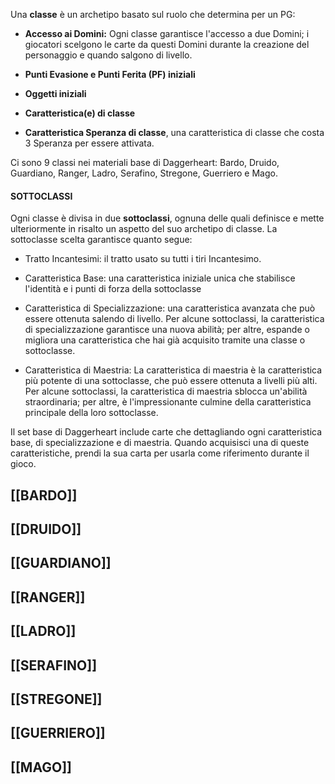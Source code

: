 Una **classe** è un archetipo basato sul ruolo che determina per un PG:

- **Accesso ai Domini:** Ogni classe garantisce l'accesso a due Domini; i giocatori scelgono le carte da questi Domini durante la creazione del personaggio e quando salgono di livello.

- **Punti Evasione e Punti Ferita (PF) iniziali**

- **Oggetti iniziali**

- **Caratteristica(e) di classe**

- **Caratteristica Speranza di classe**, una caratteristica di classe che costa 3 Speranza per essere attivata.

Ci sono 9 classi nei materiali base di Daggerheart: Bardo, Druido, Guardiano, Ranger, Ladro, Serafino, Stregone, Guerriero e Mago.

#### SOTTOCLASSI
Ogni classe è divisa in due **sottoclassi**, ognuna delle quali definisce e mette ulteriormente in risalto un aspetto del suo archetipo di classe. La sottoclasse scelta garantisce quanto segue:

- Tratto Incantesimi: il tratto usato su tutti i tiri Incantesimo.

- Caratteristica Base: una caratteristica iniziale unica che stabilisce l'identità e i punti di forza della sottoclasse

- Caratteristica di Specializzazione: una caratteristica avanzata che può essere ottenuta salendo di livello. Per alcune sottoclassi, la caratteristica di specializzazione garantisce una nuova abilità; per altre, espande o migliora una caratteristica che hai già acquisito tramite una classe o sottoclasse.

- Caratteristica di Maestria: La caratteristica di maestria è la caratteristica più potente di una sottoclasse, che può essere ottenuta a livelli più alti. Per alcune sottoclassi, la caratteristica di maestria sblocca un'abilità straordinaria; per altre, è l'impressionante culmine della caratteristica principale della loro sottoclasse.

Il set base di Daggerheart include carte che dettagliando ogni caratteristica base, di specializzazione e di maestria. Quando acquisisci una di queste caratteristiche, prendi la sua carta per usarla come riferimento durante il gioco.

## [[BARDO]]

## [[DRUIDO]]

## [[GUARDIANO]]

## [[RANGER]]

## [[LADRO]]

## [[SERAFINO]]

## [[STREGONE]]

## [[GUERRIERO]]

## [[MAGO]]
